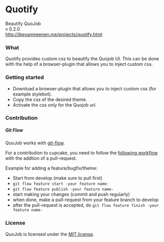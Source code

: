 Quotify
=======

Beautify QuoJob<br/>
v 0.2.0<br/>
http://ibevanmeenen.me/projects/quotify.html

### What
Quotify provides custom css to beautify the Quojob UI. This can be done with the help of a browser-plugin that allows you to inject custom css.

### Getting started
- Download a browser-plugin that allows you to inject custom css (for example stylebot).
- Copy the css of the desired theme.
- Activate the css only for the Quojob url.

### Contribution

##### Git Flow
QuoJob works with [git-flow](https://github.com/nvie/gitflow).

For a contribution to cupcake, you need to follow the [following workflow](https://github.com/nvie/gitflow#initialization) with the addtion of a pull-request.

Example for adding a feature/bugfix/theme:
- Start from develop (make sure to pull first)
- `git flow feature start -your feature name-`
- `git flow feature publish -your feature name-`
- start making your changes (commit and push regularly)
- when done, make a pull-request from your feature branch to develop
- after the pull-request is accepted, do `git flow feature finish -your feature name-`


### License
QuoJob is licensed under the [MIT license](http://opensource.org/licenses/MIT).
